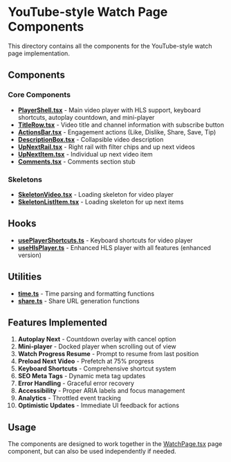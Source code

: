 # YouTube-style Watch Page Components

This directory contains all the components for the YouTube-style watch page implementation.

## Components

### Core Components

- **[PlayerShell.tsx](PlayerShell.tsx)** - Main video player with HLS support, keyboard shortcuts, autoplay countdown, and mini-player
- **[TitleRow.tsx](TitleRow.tsx)** - Video title and channel information with subscribe button
- **[ActionsBar.tsx](ActionsBar.tsx)** - Engagement actions (Like, Dislike, Share, Save, Tip)
- **[DescriptionBox.tsx](DescriptionBox.tsx)** - Collapsible video description
- **[UpNextRail.tsx](UpNextRail.tsx)** - Right rail with filter chips and up next videos
- **[UpNextItem.tsx](UpNextItem.tsx)** - Individual up next video item
- **[Comments.tsx](Comments.tsx)** - Comments section stub

### Skeletons

- **[SkeletonVideo.tsx](SkeletonVideo.tsx)** - Loading skeleton for video player
- **[SkeletonListItem.tsx](SkeletonListItem.tsx)** - Loading skeleton for up next items

## Hooks

- **[usePlayerShortcuts.ts](../../hooks/usePlayerShortcuts.ts)** - Keyboard shortcuts for video player
- **[useHlsPlayer.ts](../../hooks/useHlsPlayer.ts)** - Enhanced HLS player with all features (enhanced version)

## Utilities

- **[time.ts](../../utils/time.ts)** - Time parsing and formatting functions
- **[share.ts](../../utils/share.ts)** - Share URL generation functions

## Features Implemented

1. **Autoplay Next** - Countdown overlay with cancel option
2. **Mini-player** - Docked player when scrolling out of view
3. **Watch Progress Resume** - Prompt to resume from last position
4. **Preload Next Video** - Prefetch at 75% progress
5. **Keyboard Shortcuts** - Comprehensive shortcut system
6. **SEO Meta Tags** - Dynamic meta tag updates
7. **Error Handling** - Graceful error recovery
8. **Accessibility** - Proper ARIA labels and focus management
9. **Analytics** - Throttled event tracking
10. **Optimistic Updates** - Immediate UI feedback for actions

## Usage

The components are designed to work together in the [WatchPage.tsx](../../pages/WatchPage.tsx) page component, but can also be used independently if needed.